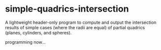 # simple-quadrics-intersection
A lightweight header-only program to compute and output the intersection results of simple cases (where the radii are equal) of partial quadrics (planes, cylinders, and spheres).

programming now...